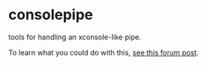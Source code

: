 # consolepipe
tools for handling an xconsole-like pipe.

To learn what you could do with this, [see this forum post](https://forums.freebsd.org/threads/55573/).
